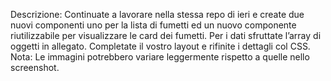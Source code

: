 Descrizione:
Continuate a lavorare nella stessa repo di ieri e create due nuovi componenti uno per la lista di fumetti ed un nuovo componente riutilizzabile per visualizzare le card dei fumetti. Per i dati sfruttate l’array di oggetti in allegato.
Completate il vostro layout e rifinite i dettagli col CSS.
Nota:
Le immagini potrebbero variare leggermente rispetto a quelle nello screenshot.